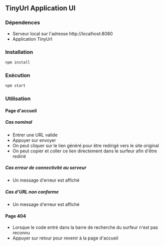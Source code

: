 ## TinyUrl Application UI

### Dépendences
 - Serveur local sur l'adresse http://localhost:8080
 - Application TinyUrl

### Installation
```bash
npm install
```

### Exécution
```bash
npm start
```

### Utilisation
#### Page d'accueil
##### Cas nominal
- Entrer une URL valide
- Appuyer sur envoyer
- On peut cliquer sur le lien généré pour être redirigé vers le site original
- On peut copier et coller ce lien directement dans le surfeur afin d'être redirié

##### Cas erreur de connectivité au serveur
- Un message d'erreur est affiché

##### Cas d'URL non conforme
- Un message d'erreur est affiché

#### Page 404
- Lorsque le code entré dans la barre de recherche du surfeur n'est pas reconnu
- Appuyer sur retour pour revenir à la page d'accueil